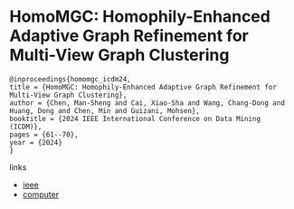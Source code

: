 # HomoMGC: Homophily-Enhanced Adaptive Graph Refinement for Multi-View Graph Clustering

```
@inproceedings{homomgc_icdm24,
title = {HomoMGC: Homophily-Enhanced Adaptive Graph Refinement for Multi-View Graph Clustering},
author = {Chen, Man-Sheng and Cai, Xiao-Sha and Wang, Chang-Dong and Huang, Dong and Chen, Min and Guizani, Mohsen},
booktitle = {2024 IEEE International Conference on Data Mining (ICDM)},
pages = {61--70},
year = {2024}
}
```

links
- [ieee](https://doi.org/10.1109/ICDM59182.2024.00013)
- [computer](https://doi.ieeecomputersociety.org/10.1109/ICDM59182.2024.00013)
